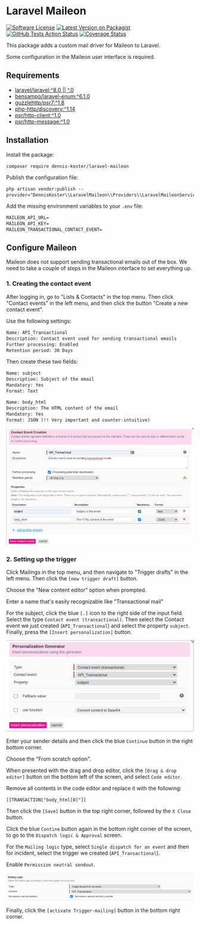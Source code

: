 # Laravel Maileon
[![Software License](https://img.shields.io/packagist/l/dennis-koster/laravel-maileon.svg)](LICENSE.MD)
[![Latest Version on Packagist](https://img.shields.io/packagist/v/dennis-koster/laravel-maileon.svg)](https://packagist.org/packages/dennis-koster/laravel-maileon)
[![GitHub Tests Action Status](https://img.shields.io/github/workflow/status/denniskoster/laravel-maileon/Tests?label=tests)](https://github.com/dennis-koster/laravel-maileon/actions?query=workflow%3ATests+branch%3Amaster)
[![Coverage Status](https://coveralls.io/repos/github/dennis-koster/laravel-maileon/badge.svg?branch=master)](https://coveralls.io/github/dennis-koster/laravel-maileon?branch=master)

This package adds a custom mail driver for Maileon to Laravel.

Some configuration in the Maileon user interface is required.

## Requirements
* [laravel/laravel:^8.0 || ^.0](https://github.com/laravel/laravel)
* [bensampo/laravel-enum:^6.1.0](https://github.com/BenSampo/laravel-enum)
* [guzzlehttp/psr7:^1.8](https://github.com/guzzle/psr7)
* [php-http/discovery:^1.14](https://github.com/php-http/discovery)
* [psr/http-client:^1.0](https://github.com/php-fig/http-client)
* [psr/http-message:^1.0](https://github.com/php-fig/http-message)

## Installation

Install the package:
```shell
composer require dennis-koster/laravel-maileon
```

Publish the configuration file:
```shell
php artisan vendor:publish --provider="DennisKoster\\LaravelMaileon\\Providers\\LaravelMaileonServiceProvider"
```

Add the missing environment variables to your `.env` file:

```
MAILEON_API_URL=
MAILEON_API_KEY=
MAILEON_TRANSACTIONAL_CONTACT_EVENT=
```
## Configure Maileon
Maileon does not support sending transactional emails out of the box.
We need to take a couple of steps in the Maileon interface to set everything up.

### 1. Creating the contact event
After logging in, go to "Lists & Contacts" in the top menu.
Then click "Contact events" in the left menu, and then click the button "Create a new contact event".

Use the following settings:
```
Name: API_Transactional
Description: Contact event used for sending transactional emails
Further processing: Enabled
Retention period: 30 Days
```

Then create these two fields:

```
Name: subject
Description: Subject of the email
Mandatory: Yes
Format: Text
```
```
Name: body_html
Description: The HTML content of the email
Mandatory: Yes
Format: JSON (!! Very important and counter-intuitive)
```
![Image of create custom event](docs/create-contact-event.png)


### 2. Setting up the trigger
Click Mailings in the top menu, and then navigate to "Trigger drafts" in the left menu.
Then click the `[new trigger draft]` button.

Choose the "New content editor" option when prompted.

Enter a name that's easily recognizable like "Transactional mail"

For the subject, click the blue `[.]` icon to the right side of the input field.
Select the type `Contact event (transactional)`.
Then select the Contact event we just created (`API_Transactional`) and select the property `subject`.
Finally, press the `[Insert personalization]` button.

![Image of selecting subject](docs/select-subject.png)

Enter your sender details and then click the blue `Continue` button in the right bottom corner.

Choose the "From scratch option".

When presented with the drag and drop editor, click the `[Drag & drop editor]` button on the bottom left of the screen, and select `Code editor`.

Remove all contents in the code editor and replace it with the following:
```shell
[[TRANSACTION|"body_html[0]"]]
```

Then click the `[Save]` button in the top right corner, followed by the `X Close` button.

Click the blue `Contine` button again in the bottom right corner of the screen, to go to the `Dispatch logic & Approval` screen.

For the `Mailing logic` type, select `Single dispatch for an event` and then for incident, select the trigger we created (`API_Transactional`).

Enable `Permission neutral sendout`.

![Image of mailing logic settings](docs/display-logic.png)

Finally, click the `[activate Trigger-mailing]` button in the bottom right corner.
